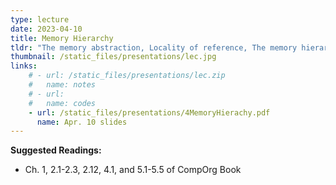 ```yaml
---
type: lecture
date: 2023-04-10
title: Memory Hierarchy
tldr: "The memory abstraction, Locality of reference, The memory hierarchy, Storage technologies and trends"
thumbnail: /static_files/presentations/lec.jpg
links: 
    # - url: /static_files/presentations/lec.zip
    #   name: notes
    # - url: 
    #   name: codes
    - url: /static_files/presentations/4MemoryHierachy.pdf
      name: Apr. 10 slides
---
```

<!-- **Suggested Readings:**
- [Readings 1](http://example.com)
- [Readings 2](http://example.com) -->

**Suggested Readings:**
- Ch. 1, 2.1-2.3, 2.12, 4.1, and 5.1-5.5 of CompOrg Book
